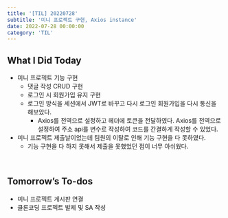 ```yaml
---
title: '[TIL] 20220728'
subtitle: '미니 프로젝트 구현, Axios instance'
date: 2022-07-28 00:00:00
category: 'TIL'
---
```


## What I Did Today

- 미니 프로젝트 기능 구현
  - 댓글 작성 CRUD 구현
  - 로그인 시 회원가입 유지 구현
  - 로그인 방식을 세션에서 JWT로 바꾸고 다시 로그인 회원가입을 다시 통신을 해보았다.
    - Axios를 전역으로 설정하고 헤더에 토큰을 전달하였다. Axios를 전역으로 설정하여 주소 api를 변수로 작성하여 코드를 간결하게 작성할 수 있었다.
- 미니 프로젝트 제출날이었는데 팀원의 이탈로 인해 기능 구현을 다 못하였다.
  - 기능 구현을 다 하지 못해서 제출을 못했었던 점이 너무 아쉬웠다.

<br/>

## Tomorrow’s To-dos

- 미니 프로젝트 게시판 연결
- 클론코딩 프로젝트 발제 및 SA 작성

<br/>

